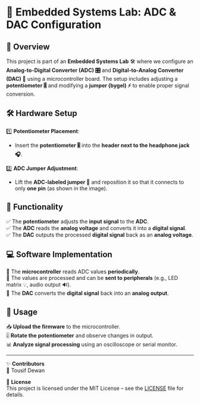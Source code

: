 # 🔌 Embedded Systems Lab: ADC & DAC Configuration  

## 📌 Overview  
This project is part of an **Embedded Systems Lab** 🛠️ where we configure an **Analog-to-Digital Converter (ADC) 🎛️** and **Digital-to-Analog Converter (DAC) 🔄** using a microcontroller board. The setup includes adjusting a **potentiometer 🎚️** and modifying a **jumper (bygel) ⚡** to enable proper signal conversion.  

## 🛠️ Hardware Setup  
1️⃣ **Potentiometer Placement**:  
   - Insert the **potentiometer 🎚️** into the **header next to the headphone jack 🎧**.  

2️⃣ **ADC Jumper Adjustment**:  
   - Lift the **ADC-labeled jumper 🔌** and reposition it so that it connects to only **one pin** (as shown in the image).  

## 🎯 Functionality  
✅ The **potentiometer** adjusts the **input signal** to the **ADC**.  
✅ The **ADC** reads the **analog voltage** and converts it into a **digital signal**.  
✅ The **DAC** outputs the processed **digital signal** back as an **analog voltage**.  

## 💻 Software Implementation  
🔹 The **microcontroller** reads ADC values **periodically**.  
🔹 The values are processed and can be **sent to peripherals** (e.g., LED matrix 💡, audio output 🔊).  
🔹 The **DAC** converts the **digital signal** back into an **analog output**.  

## 🚀 Usage  
📥 **Upload the firmware** to the microcontroller.  
🎚️ **Rotate the potentiometer** and observe changes in output.  
📊 **Analyze signal processing** using an oscilloscope or serial monitor.  

---

✨ **Contributors**  
👤 Tousif Dewan  

📜 **License**  
This project is licensed under the MIT License – see the [LICENSE](LICENSE) file for details.
